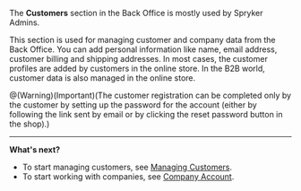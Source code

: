 The **Customers** section in the Back Office is mostly used by Spryker Admins.

This section is used for managing customer and company data from the Back Office. You can  add personal information like name, email address, customer billing and shipping addresses. In most cases, the customer profiles are added by customers in the online store. In the B2B world, customer data is also managed in the online store.

@(Warning)(Important)(The customer registration can be completed only by the customer by setting up the password for the account (either by following the link sent by email or by clicking the reset password button in the shop).)


***
**What's next?**
* To start managing customers, see [Managing Customers](https://documentation.spryker.com/docs/en/en/managing-customers).
* To start working with companies, see [Company Account](https://documentation.spryker.com/docs/en/en/company-account-guide).